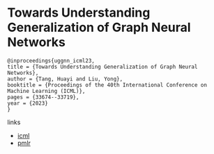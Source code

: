 # Towards Understanding Generalization of Graph Neural Networks

```
@inproceedings{uggnn_icml23,
title = {Towards Understanding Generalization of Graph Neural Networks},
author = {Tang, Huayi and Liu, Yong},
booktitle = {Proceedings of the 40th International Conference on Machine Learning (ICML)},
pages = {33674--33719},
year = {2023}
}
```

links
- [icml](https://icml.cc/Conferences/2023/Schedule?showEvent=24699)
- [pmlr](https://proceedings.mlr.press/v202/tang23f.html)
